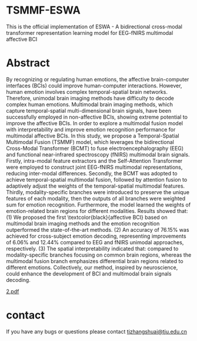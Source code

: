 # TSMMF-ESWA
This is the official implementation of ESWA - A bidirectional cross-modal transformer representation learning model for EEG-fNIRS multimodal affective BCI

# Abstract
By recognizing or regulating human emotions, the affective brain-computer interfaces (BCIs) could improve human-computer interactions. However, human emotion involves complex temporal-spatial brain networks. Therefore, unimodal brain imaging methods have difficulty to decode complex human emotions. Multimodal brain imaging methods, which capture temporal-spatial multi-dimensional brain signals, have been successfully employed in non-affective BCIs, showing extreme potential to improve the affective BCIs. In order to explore a multimodal fusion model with interpretability and improve emotion recognition performance for multimodal affective BCIs. In this study, we propose a Temporal-Spatial Multimodal Fusion (TSMMF) model, which leverages the bidirectional Cross-Modal Transformer (BCMT) to fuse electroencephalography (EEG) and functional near-infrared spectroscopy (fNIRS) multimodal brain signals. Firstly, intra-modal feature extractors and the Self-Attention Transformer were employed to construct joint EEG-fNIRS multimodal representations, reducing inter-modal differences. Secondly, the BCMT was adopted to achieve temporal-spatial multimodal fusion, followed by attention fusion to adaptively adjust the weights of the temporal-spatial multimodal features. Thirdly, modality-specific branches were introduced to preserve the unique features of each modality, then the outputs of all branches were weighted sum for emotion recognition. Furthermore, the model learned the weights of emotion-related brain regions for different modalities. Results showed that: (1) We proposed the first \textcolor{black}{affective BCI} based on multimodal brain imaging methods and the emotion recognition outperformed the state-of-the-art methods. (2) An accuracy of 76.15\% was achieved for cross-subject emotion decoding, representing improvements of 6.06\% and 12.44\% compared to EEG and fNIRS unimodal approaches, respectively. (3) The spatial interpretability indicated that: compared to modality-specific branches focusing on common brain regions, whereas the multimodal fusion branch emphasizes differential brain regions related to different emotions. Collectively, our method, inspired by neuroscience, could enhance the development of BCI and multimodal brain signals decoding.

[2.pdf](https://github.com/user-attachments/files/18938112/2.pdf)

# contact
If you have any bugs or questions please contact tjzhangshuai@tju.edu.cn
